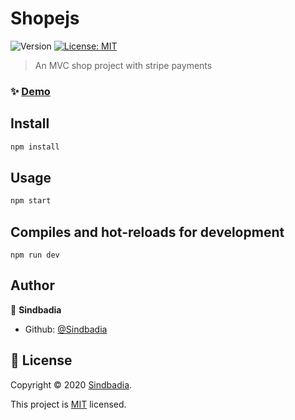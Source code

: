 # Shopejs

![Version](https://img.shields.io/badge/version-1.0.0-blue.svg?cacheSeconds=2592000)
[![License: MIT](https://img.shields.io/badge/License-MIT-yellow.svg)](https://mit-license.org/)

> An MVC shop project with stripe payments

### ✨ [Demo](https://shopejs.herokuapp.com)

## Install

```sh
npm install
```

## Usage

```sh
npm start
```

## Compiles and hot-reloads for development

```
npm run dev
```

## Author

👤 **Sindbadia**

- Github: [@Sindbadia](https://github.com/sindbadia)

## 📝 License

Copyright © 2020 [Sindbadia](https://github.com/captain-ir).

This project is [MIT](https://github.com/IoTprint/iotprint-web/blob/master/LICENSE) licensed.
